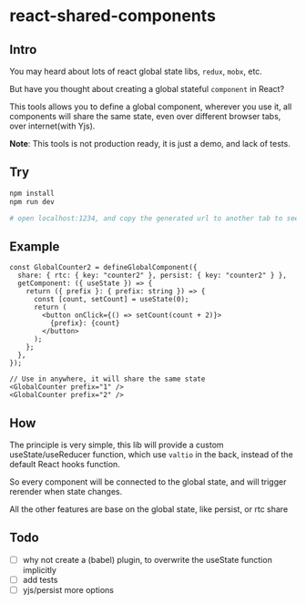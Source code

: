# react-shared-components

## Intro

You may heard about lots of react global state libs, `redux`, `mobx`, etc.

But have you thought about creating a global stateful `component` in React?

This tools allows you to define a global component, wherever you use it, all components will share the same state, even over different browser tabs, over internet(with Yjs).

**Note**: This tools is not production ready, it is just a demo, and lack of tests.

## Try

```bash
npm install
npm run dev

# open localhost:1234, and copy the generated url to another tab to see webrtc share
```

## Example

```tsx
const GlobalCounter2 = defineGlobalComponent({
  share: { rtc: { key: "counter2" }, persist: { key: "counter2" } },
  getComponent: ({ useState }) => {
    return ({ prefix }: { prefix: string }) => {
      const [count, setCount] = useState(0);
      return (
        <button onClick={() => setCount(count + 2)}>
          {prefix}: {count}
        </button>
      );
    };
  },
});

// Use in anywhere, it will share the same state
<GlobalCounter prefix="1" />
<GlobalCounter prefix="2" />
```

## How

The principle is very simple, this lib will provide a custom useState/useReducer function, which use `valtio` in the back, instead of the default React hooks function.

So every component will be connected to the global state, and will trigger rerender when state changes.

All the other features are base on the global state, like persist, or rtc share

## Todo

- [ ] why not create a (babel) plugin, to overwrite the useState function implicitly
- [ ] add tests
- [ ] yjs/persist more options
